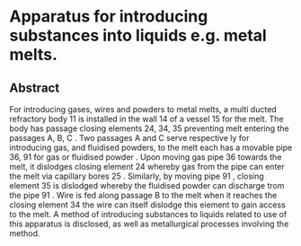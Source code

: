 # Apparatus for introducing substances into liquids e.g. metal melts.

## Abstract
For introducing gases, wires and powders to metal melts, a multi ducted refractory body 11 is installed in the wall 14 of a vessel 15 for the melt. The body has passage closing elements 24, 34, 35 preventing melt entering the passages A, B, C . Two passages A and C serve respective ly for introducing gas, and fluidised powders, to the melt each has a movable pipe 36, 91 for gas or fluidised powder . Upon moving gas pipe 36 towards the melt, it dislodges closing element 24 whereby gas from the pipe can enter the melt via capillary bores 25 . Similarly, by moving pipe 91 , closing element 35 is dislodged whereby the fluidised powder can discharge trom the pipe 91 . Wire is fed along passage B to the melt when it reaches the closing element 34 the wire can itself dislodge this eiement to gain access to the melt. A method of introducing substances to liquids related to use of this apparatus is disclosed, as well as metallurgical processes involving the method.